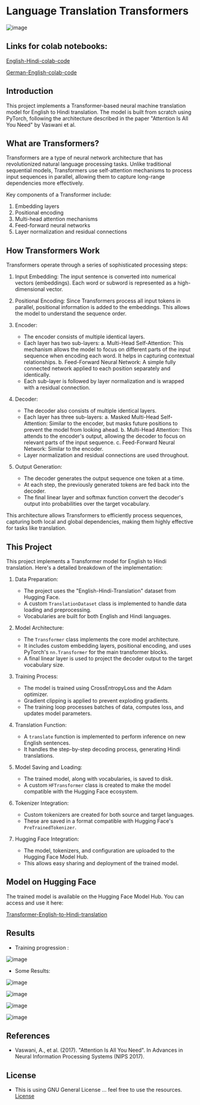 # Language Translation Transformers

![image](https://github.com/Dharinesh/Transformers-for-language-translation/assets/108059896/e92e7202-b14b-447e-b519-c9de1881222c)

## Links for colab notebooks: 

[English-Hindi-colab-code](https://colab.research.google.com/drive/1o4b9duwyAyEkb9Tr7D-8jx1bO7GwcWn4?usp=sharing)

[German-English-colab-code](https://colab.research.google.com/drive/1F0OnmNPSHXbO6ahIiBh2g_MD2NTFViJk?usp=sharing)

## Introduction

This project implements a Transformer-based neural machine translation model for English to Hindi translation. The model is built from scratch using PyTorch, following the architecture described in the paper "Attention Is All You Need" by Vaswani et al.

## What are Transformers?

Transformers are a type of neural network architecture that has revolutionized natural language processing tasks. Unlike traditional sequential models, Transformers use self-attention mechanisms to process input sequences in parallel, allowing them to capture long-range dependencies more effectively.

Key components of a Transformer include:

1. Embedding layers
2. Positional encoding
3. Multi-head attention mechanisms
4. Feed-forward neural networks
5. Layer normalization and residual connections

## How Transformers Work

Transformers operate through a series of sophisticated processing steps:

1. Input Embedding: The input sentence is converted into numerical vectors (embeddings). Each word or subword is represented as a high-dimensional vector.

2. Positional Encoding: Since Transformers process all input tokens in parallel, positional information is added to the embeddings. This allows the model to understand the sequence order.

3. Encoder:
   - The encoder consists of multiple identical layers.
   - Each layer has two sub-layers:
     a. Multi-Head Self-Attention: This mechanism allows the model to focus on different parts of the input sequence when encoding each word. It helps in capturing contextual relationships.
     b. Feed-Forward Neural Network: A simple fully connected network applied to each position separately and identically.
   - Each sub-layer is followed by layer normalization and is wrapped with a residual connection.

4. Decoder:
   - The decoder also consists of multiple identical layers.
   - Each layer has three sub-layers:
     a. Masked Multi-Head Self-Attention: Similar to the encoder, but masks future positions to prevent the model from looking ahead.
     b. Multi-Head Attention: This attends to the encoder's output, allowing the decoder to focus on relevant parts of the input sequence.
     c. Feed-Forward Neural Network: Similar to the encoder.
   - Layer normalization and residual connections are used throughout.

5. Output Generation:
   - The decoder generates the output sequence one token at a time.
   - At each step, the previously generated tokens are fed back into the decoder.
   - The final linear layer and softmax function convert the decoder's output into probabilities over the target vocabulary.

This architecture allows Transformers to efficiently process sequences, capturing both local and global dependencies, making them highly effective for tasks like translation.

## This Project

This project implements a Transformer model for English to Hindi translation. Here's a detailed breakdown of the implementation:

1. Data Preparation:
   - The project uses the "English-Hindi-Translation" dataset from Hugging Face.
   - A custom `TranslationDataset` class is implemented to handle data loading and preprocessing.
   - Vocabularies are built for both English and Hindi languages.

2. Model Architecture:
   - The `Transformer` class implements the core model architecture.
   - It includes custom embedding layers, positional encoding, and uses PyTorch's `nn.Transformer` for the main transformer blocks.
   - A final linear layer is used to project the decoder output to the target vocabulary size.

3. Training Process:
   - The model is trained using CrossEntropyLoss and the Adam optimizer.
   - Gradient clipping is applied to prevent exploding gradients.
   - The training loop processes batches of data, computes loss, and updates model parameters.

4. Translation Function:
   - A `translate` function is implemented to perform inference on new English sentences.
   - It handles the step-by-step decoding process, generating Hindi translations.

5. Model Saving and Loading:
   - The trained model, along with vocabularies, is saved to disk.
   - A custom `HFTransformer` class is created to make the model compatible with the Hugging Face ecosystem.

6. Tokenizer Integration:
   - Custom tokenizers are created for both source and target languages.
   - These are saved in a format compatible with Hugging Face's `PreTrainedTokenizer`.

7. Hugging Face Integration:
   - The model, tokenizers, and configuration are uploaded to the Hugging Face Model Hub.
   - This allows easy sharing and deployment of the trained model.

## Model on Hugging Face

The trained model is available on the Hugging Face Model Hub. You can access and use it here:

[Transformer-English-to-Hindi-translation](https://huggingface.co/Dharinesh/Transformer-English-to-Hindi-translation)

## Results

- Training progression :

![image](https://github.com/Dharinesh/Transformers-for-language-translation/assets/108059896/f9e4b778-1a27-44db-9a12-91b52a01c4c3)

- Some Results:
  
![image](https://github.com/Dharinesh/Transformers-for-language-translation/assets/108059896/3624e42e-6623-4b65-ab91-f74743f01126)

![image](https://github.com/Dharinesh/Transformers-for-language-translation/assets/108059896/d228c171-65a1-4f0d-a286-8954aca11918)

![image](https://github.com/Dharinesh/Transformers-for-language-translation/assets/108059896/abe35cc2-b0ca-46f8-a7bd-75bd83517007)

![image](https://github.com/Dharinesh/Transformers-for-language-translation/assets/108059896/3bc9e676-fe5e-471d-8f37-a553cbebc2c2)


## References

- Vaswani, A., et al. (2017). "Attention Is All You Need". In Advances in Neural Information Processing Systems (NIPS 2017).

## License

- This is using GNU General License ... feel free to use the resources. [License](License)
